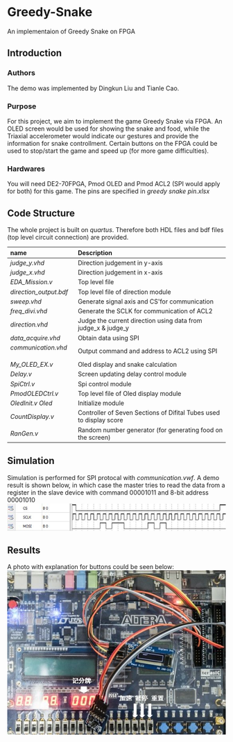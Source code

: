 # Greedy-Snake
An implementaion of Greedy Snake on FPGA
## Introduction
### Authors
The demo was implemented by Dingkun Liu and Tianle Cao.
### Purpose
For this project, we aim to implement the game Greedy Snake via FPGA. An OLED screen would be used for showing the snake and food, while the Triaxial accelerometer would indicate our gestures and provide the information for snake controllment. Certain buttons on the FPGA could be used to stop/start the game and speed up (for more game difficulties).
### Hardwares
You will need DE2-70FPGA, Pmod OLED and Pmod ACL2 (SPI would apply for both) for this game. The pins are specified in *greedy snake pin.xlsx*
## Code Structure
The whole project is built on *quartus*. Therefore both HDL files and bdf files (top level circuit connection) are provided.    

name | Description
:---- | :--------
*judge_y.vhd* | Direction judgement in y-axis
*judge_x.vhd* | Direction judgement in x-axis
*EDA_Mission.v*          | Top level file
*direction_output.bdf*   | Top level file of direction module
*sweep.vhd*              | Generate signal axis and CS'for communication
*freq_divi.vhd*          | Generate the SCLK for communication of ACL2
*direction.vhd*          | Judge the current direction using data from judge_x & judge_y
*data_acquire.vhd*       | Obtain data using SPI
*communication.vhd*      | Output command and address to ACL2 using SPI
*My_OLED_EX.v*           | Oled display and snake calculation
*Delay.v*                | Screen updating delay control module
*SpiCtrl.v*              | Spi control module
*PmodOLEDCtrl.v*         | Top level file of Oled display module
*OledInit.v Oled*        | Initialize module
*CountDisplay.v*         | Controller of Seven Sections of Difital Tubes used to display score
*RanGen.v*               | Random number generator (for generating food on the screen)
## Simulation
Simulation is performed for SPI protocal with *communication.vwf*. A demo result is shown below, in which case the master tries to read the data from a register in the slave device with command 00001011 and 8-bit address 00001010
![Alt text](/imgs/simulation.jpg)
## Results
A photo with explanation for buttons could be seen below:
![Alt text](/imgs/demo.jpg)
